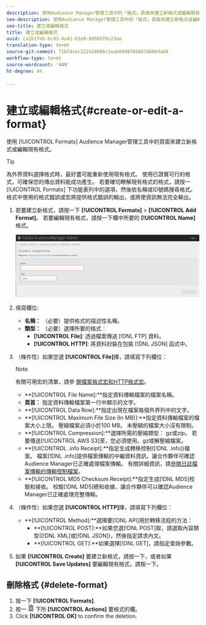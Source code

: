 ```yaml
---
description: 使用Audience Manager管理工具中的「格式」頁面來建立新格式或編輯現有格式。
seo-description: 使用Audience Manager管理工具中的「格式」頁面來建立新格式或編輯現有格式。
seo-title: 建立或編輯格式
title: 建立或編輯格式
uuid: ca1b1feb-bcd3-4a41-b1e8-80565f6c23ae
translation-type: tm+mt
source-git-commit: 71bf4cec222428686c1eab0998f66887db06da68
workflow-type: tm+mt
source-wordcount: '449'
ht-degree: 4%

---
```



# 建立或編輯格式{#create-or-edit-a-format}

使用 [!UICONTROL Formats] Audience Manager管理工具中的頁面來建立新格式或編輯現有格式。

<!-- t_create_format.xml -->

>[!TIP]
>
>為外界資料選擇格式時，最好盡可能重新使用現有格式。 使用已證實可行的格式，可確保您的傳出資料能成功產生。 若要確切瞭解現有格式的格式，請按一 [!UICONTROL Formats] 下功能表列中的選項，然後依名稱或ID號碼搜尋格式。 格式中使用的格式錯誤或宏將提供格式錯誤的輸出，或將使資訊無法完全輸出。

1. 若要建立新格式，請按一下 **[!UICONTROL Formats]** > **[!UICONTROL Add Format]**。 若要編輯現有格式，請按一下欄中所要的 **[!UICONTROL Name]** 格式。

   ![](assets/create_format.png)

1. 填寫欄位: 
   * **名稱：** （必要）提供格式的描述性名稱。
   * **類型：** （必要）選擇所要的格式：
      * **[!UICONTROL File]**: 透過檔案傳送 [!DNL FTP] 資料。
      * **[!UICONTROL HTTP]**: 將資料封裝在包裝 [!DNL JSON] 函式中。

1. （條件性）如果您選 **[!UICONTROL File]**&#x200B;擇，請填寫下列欄位：

   >[!NOTE]
   >
   >有關可用宏的清單，請參 [閱檔案格式宏](../formats/file-formats.md#concept_A867101505074418A58DE325949E5089)[和HTTP格式宏](../formats/web-formats.md#reference_C392124A5F3F42E49F8AADDBA601ADFE)。

   * **[!UICONTROL File Name]:**指定資料傳輸檔案的檔案名稱。
   * **頁首：** 指定資料傳輸檔案第一行中顯示的文字。
   * **[!UICONTROL Data Row]:**指定出現在檔案每個外界列中的文字。
   * **[!UICONTROL Maximum File Size (In MB)]:**指定資料傳輸檔案的檔案大小上限。 壓縮檔案必須小於100 MB。 未壓縮的檔案大小沒有限制。
   * **[!UICONTROL Compression]:**選擇所需的壓縮類型： gz或zip。 若要傳送[!UICONTROL AWS S3]至，您必須使用。gz或解壓縮檔案。
   * **[!UICONTROL .info Receipt]:**指定生成轉移控制([!DNL .info])檔案。 檔案[!DNL .info]提供檔案傳輸的中繼資料資訊，讓合作夥伴可確認Audience Manager已正確處理檔案傳輸。 有關詳細資訊，請[參閱日誌檔案傳輸的傳輸控制檔案](https://marketing.adobe.com/resources/help/en_US/aam/c_s2s_add_transfer_control_files.html)。
   * **[!UICONTROL MD5 Checksum Receipt]:**指定生成[!DNL MD5]校驗和接收。 校驗[!DNL MD5]總和收據，讓合作夥伴可以確認Audience Manager已正確處理完整傳輸。

1. （條件性）如果您選 **[!UICONTROL HTTP]**&#x200B;擇，請填寫下列欄位：

   * **[!UICONTROL Method]:**選擇要[!DNL API]用於轉移流程的方法：
      * **[!UICONTROL POST]:**如果您選[!DNL POST]取，請選取內容類型([!DNL XML]或[!DNL JSON])，然後指定請求內文。
      * **[!UICONTROL GET]:**如果選擇[!DNL GET]，請指定查詢參數。

1. 如果 **[!UICONTROL Create]** 要建立新格式，請按一下，或者如果 **[!UICONTROL Save Updates]** 要編輯現有格式，請按一下。

## 刪除格式 {#delete-format}

1. 按一下 **[!UICONTROL Formats]**.
2. 按一 ![](assets/icon_delete.png) 下所 **[!UICONTROL Actions]** 要格式的欄。
3. Click **[!UICONTROL OK]** to confirm the deletion.
